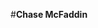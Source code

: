 #**Chase McFaddin**



<!--
**ChaseMcFaddin/ChaseMcFaddin** is a ✨ _special_ ✨ repository because its `README.md` (this file) appears on your GitHub profile.

Hey everyone! My name is Chase McFaddin. I was born and raised in small town Kingstree, South Carolina. I went to college in Myrtle Beach where I graduated with a Bachelor of Science in Recreation & Sport Management. I've worked in various different sales jobs for the last decade. Recently, I decided it was time for a change and have moved across the country to outside of the Seattle area to attend Code Fellows. My goal is to become a software developer and look forward to this new journey, which will hopefully be as rewarding as it is challenging. My hobbies include fantasy sports, video games, hiking and kayaking, watching lots of television and listening to podcasts.



You can connect with me here:

Linkedin: <a href="https://www.linkedin.com/in/chase-mcfaddin-62a8a548/ id="Linkedin"


<iframe src="https://open.spotify.com/embed/album/2fenSS68JI1h4Fo296JfGr" width="300" height="380" frameborder="0" allowtransparency="true" allow="encrypted-media"></iframe>


